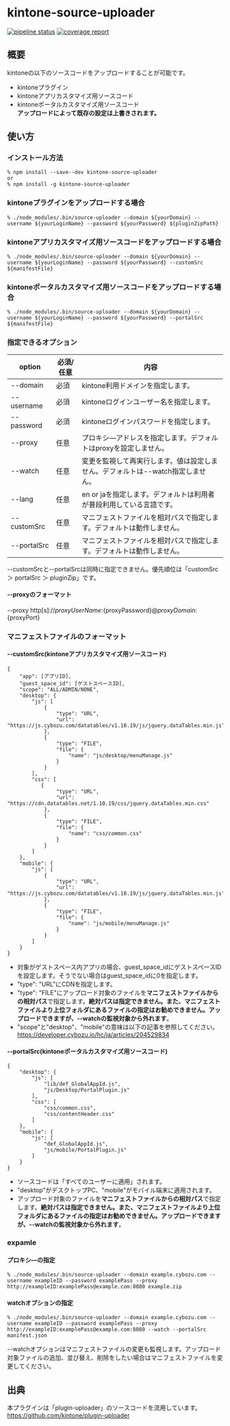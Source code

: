 # kintone-source-uploader
[![pipeline status](https://gitlab.com/k-masa2501/kintone-source-uploader/badges/master/pipeline.svg)](https://gitlab.com/k-masa2501/kintone-source-uploader/commits/master)
[![coverage report](https://gitlab.com/k-masa2501/kintone-source-uploader/badges/master/coverage.svg)](https://gitlab.com/k-masa2501/kintone-source-uploader/commits/master)  
## 概要
kintoneの以下のソースコードをアップロードすることが可能です。  
- kintoneプラグイン  
- kintoneアプリカスタマイズ用ソースコード  
- kintoneポータルカスタマイズ用ソースコード  
**アップロードによって既存の設定は上書きされます。**  

## 使い方
### インストール方法
```
% npm install --save--dev kintone-source-uploader
or
% npm install -g kintone-source-uploader
```
  
### kintoneプラグインをアップロードする場合
```
% ./node_modules/.bin/source-uploader --domain ${yourDomain} --username ${yourLoginName} --password ${yourPassword} ${pluginZipPath}
```
  
### kintoneアプリカスタマイズ用ソースコードをアップロードする場合
```
% ./node_modules/.bin/source-uploader --domain ${yourDomain} --username ${yourLoginName} --password ${yourPassword} --customSrc ${manifestFile}
```
  
### kintoneポータルカスタマイズ用ソースコードをアップロードする場合
```
% ./node_modules/.bin/source-uploader --domain ${yourDomain} --username ${yourLoginName} --password ${yourPassword} --portalSrc ${manifestFile}
```
  
### 指定できるオプション
|option  |必須/任意 |内容  |
|---|---|---|
|--domain  |必須  |kintone利用ドメインを指定します。  |
|--username  |必須  |kintoneログインユーザー名を指定します。  |
|--password  |必須  |kintoneログインパスワードを指定します。  |
|--proxy  |任意  |プロキシ―アドレスを指定します。デフォルトはproxyを設定しません。  |
|--watch  |任意  |変更を監視して再実行します。値は設定しません。デフォルトは--watch指定しません。  |
|--lang  |任意  |en or jaを指定します。デフォルトは利用者が普段利用している言語です。  |
|--customSrc  |任意  |マニフェストファイルを相対パスで指定します。デフォルトは動作しません。  |
|--portalSrc  |任意  |マニフェストファイルを相対パスで指定します。デフォルトは動作しません。  |
  
--customSrcと--portalSrcは同時に指定できません。優先順位は「customSrc ＞ portalSrc ＞ pluginZip」です。

#### --proxyのフォーマット
--proxy http[s]://${proxyUserName}:${proxyPassword}@${proxyDomain}:${proxyPort}  

### マニフェストファイルのフォーマット
#### --customSrc(kintoneアプリカスタマイズ用ソースコード)
```
{
    "app": [アプリID],
    "guest_space_id": [ゲストスペースID],
    "scope": "ALL/ADMIN/NONE",
    "desktop": {
        "js": [
            {
                "type": "URL",
                "url": "https://js.cybozu.com/datatables/v1.10.19/js/jquery.dataTables.min.js" 
            },
            {
                "type": "FILE",
                "file": {
                    "name": "js/desktop/menuManage.js"
                }
            }
        ],
        "css": [
           {
                "type": "URL",
                "url": "https://cdn.datatables.net/1.10.19/css/jquery.dataTables.min.css"
            },
            {
                "type": "FILE",
                "file": {
                    "name": "css/common.css"
                }
            }
        ]
    },
    "mobile": {
        "js": [
            {
                "type": "URL",
                "url": "https://js.cybozu.com/datatables/v1.10.19/js/jquery.dataTables.min.js" 
            },
            {
                "type": "FILE",
                "file": {
                    "name": "js/mobile/menuManage.js"
                }
            }
        ] 
    }
}
```  
- 対象がゲストスペース内アプリの場合、guest_space_idにゲストスペースIDを設定します。そうでない場合はguest_space_idに0を指定します。
- "type": "URL"にCDNを指定します。
- "type": "FILE"にアップロード対象のファイルを**マニフェストファイルからの相対パス**で指定します。**絶対パスは指定できません。また、マニフェストファイルより上位フォルダにあるファイルの指定はお勧めできません。アップロードできますが、--watchの監視対象から外れます**。
- "scope"と"desktop"、"mobile"の意味は以下の記事を参照してください。  https://developer.cybozu.io/hc/ja/articles/204529834  


#### --portalSrc(kintoneポータルカスタマイズ用ソースコード)
```
{
    "desktop": {
        "js": [
            "lib/def_GlobalAppId.js",
            "js/Desktop/PortalPlugin.js"
        ],
        "css": [
            "css/common.css",
            "css/contentHeader.css"
        ]
    },
    "mobile": {
        "js": [
            "def_GlobalAppId.js",
            "js/mobile/PortalPlugin.js"
        ]
    }
}
```  
- ソースコードは「すべてのユーザーに適用」されます。
- "desktop"がデスクトップPC、"mobile"がモバイル端末に適用されます。
- アップロード対象のファイルを**マニフェストファイルからの相対パス**で指定します。**絶対パスは指定できません。また、マニフェストファイルより上位フォルダにあるファイルの指定はお勧めできません。アップロードできますが、--watchの監視対象から外れます**。

### expamle
#### プロキシ―の指定
```
% ./node_modules/.bin/source-uploader --domain example.cybozu.com --username exampleID --password examplePass --proxy http://exampleID:examplePass@example.com:8080 example.zip
```

#### watchオプションの指定
```
% ./node_modules/.bin/source-uploader --domain example.cybozu.com --username exampleID --password examplePass --proxy http://exampleID:examplePass@example.com:8080 --watch --portalSrc manifest.json
```
--watchオプションはマニフェストファイルの変更も監視します。アップロード対象ファイルの追加、並び替え、削除をしたい場合はマニフェストファイルを変更してください。

## 出典
本プラグインは「plugin-uploader」のソースコードを流用しています。  
https://github.com/kintone/plugin-uploader
